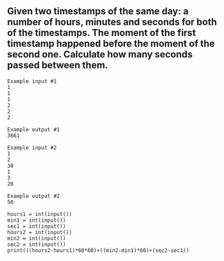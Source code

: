 ## Given two timestamps of the same day: a number of hours, minutes and seconds for both of the timestamps. The moment of the first timestamp happened before the moment of the second one. Calculate how many seconds passed between them.
```
Example input #1
1
1
1
2
2
2

Example output #1
3661

Example input #2
1
2
30
1
3
20

Example output #2
50
```
```
hours1 = int(input())
min1 = int(input())
sec1 = int(input())
hours2 = int(input())
min2 = int(input())
sec2 = int(input())
print(((hours2-hours1)*60*60)+((min2-min1)*60)+(sec2-sec1))
```
